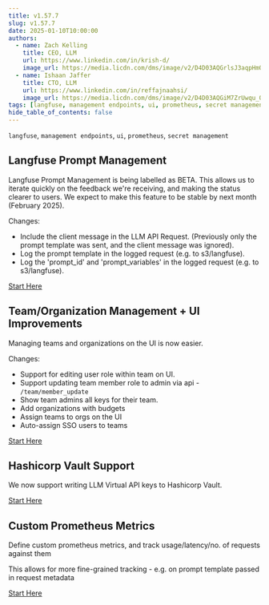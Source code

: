 ```yaml
---
title: v1.57.7
slug: v1.57.7
date: 2025-01-10T10:00:00
authors:
  - name: Zach Kelling
    title: CEO, LLM
    url: https://www.linkedin.com/in/krish-d/
    image_url: https://media.licdn.com/dms/image/v2/D4D03AQGrlsJ3aqpHmQ/profile-displayphoto-shrink_400_400/B4DZSAzgP7HYAg-/0/1737327772964?e=1743638400&v=beta&t=39KOXMUFedvukiWWVPHf3qI45fuQD7lNglICwN31DrI
  - name: Ishaan Jaffer
    title: CTO, LLM
    url: https://www.linkedin.com/in/reffajnaahsi/
    image_url: https://media.licdn.com/dms/image/v2/D4D03AQGiM7ZrUwqu_Q/profile-displayphoto-shrink_800_800/profile-displayphoto-shrink_800_800/0/1675971026692?e=1741824000&v=beta&t=eQnRdXPJo4eiINWTZARoYTfqh064pgZ-E21pQTSy8jc
tags: [langfuse, management endpoints, ui, prometheus, secret management]
hide_table_of_contents: false
---
```


`langfuse`, `management endpoints`, `ui`, `prometheus`, `secret management`

## Langfuse Prompt Management 

Langfuse Prompt Management is being labelled as BETA. This allows us to iterate quickly on the feedback we're receiving, and making the status clearer to users. We expect to make this feature to be stable by next month (February 2025).

Changes:
- Include the client message in the LLM API Request. (Previously only the prompt template was sent, and the client message was ignored).
- Log the prompt template in the logged request (e.g. to s3/langfuse). 
- Log the 'prompt_id' and 'prompt_variables' in the logged request (e.g. to s3/langfuse). 


[Start Here](https://docs.hanzo.ai/docs/proxy/prompt_management)

## Team/Organization Management + UI Improvements

Managing teams and organizations on the UI is now easier. 

Changes:
- Support for editing user role within team on UI. 
- Support updating team member role to admin via api - `/team/member_update`
- Show team admins all keys for their team. 
- Add organizations with budgets
- Assign teams to orgs on the UI
- Auto-assign SSO users to teams

[Start Here](https://docs.hanzo.ai/docs/proxy/self_serve)

## Hashicorp Vault Support

We now support writing LLM Virtual API keys to Hashicorp Vault. 

[Start Here](https://docs.hanzo.ai/docs/proxy/vault)

## Custom Prometheus Metrics

Define custom prometheus metrics, and track usage/latency/no. of requests against them

This allows for more fine-grained tracking - e.g. on prompt template passed in request metadata

[Start Here](https://docs.hanzo.ai/docs/proxy/prometheus#beta-custom-metrics)

